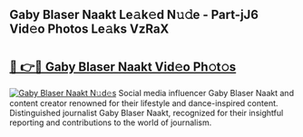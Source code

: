 ## Gaby Blaser Naakt Le𝚊k𝚎d N𝚞𝚍e - Part-jJ6 Vid𝚎o Photos Le𝚊ks VzRaX

# <h2><a href="http://fb43dq1.evod.top/?m=Gaby+Blaser+Naakt">🔗 👉🔴 Gaby Blaser Naakt Vid𝚎o Ph𝚘t𝚘s</a></h2>

[![Gaby Blaser Naakt N𝚞d𝚎s](https://i.imgur.com/8V9OHl7.gif)](http://fb43dq1.evod.top/?m=Gaby+Blaser+Naakt)
Social media influencer Gaby Blaser Naakt and content creator renowned for their lifestyle and dance-inspired content. Distinguished journalist Gaby Blaser Naakt, recognized for their insightful reporting and contributions to the world of journalism. 
